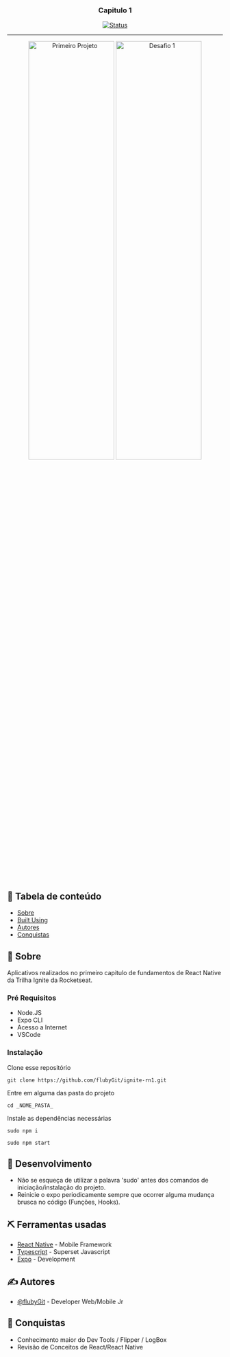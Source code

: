 
<h3 align="center">Capitulo 1</h3>

<div align="center">

[![Status](https://img.shields.io/badge/status-active-success.svg)]()

</div>

---
<p align="center">
  <img width=200px height=50% src="https://user-images.githubusercontent.com/49297012/119187371-a5191800-ba4f-11eb-9f90-9f7d4f9b8441.jpeg" alt="Primeiro Projeto">
  <img width=200px height=50% src="https://user-images.githubusercontent.com/49297012/119212280-abc68000-ba8d-11eb-8aa5-3a097d9840d8.jpeg" alt="Desafio 1">

</p>


## 📝 Tabela de conteúdo

- [Sobre](#about)
- [Built Using](#built_using)
- [Autores](#authors)
- [Conquistas](#acknowledgement)

## 🧐 Sobre <a name = "about"></a>

Aplicativos realizados no primeiro capitulo de fundamentos de React Native da Trilha Ignite da Rocketseat.

### Pré Requisitos

- Node.JS
- Expo CLI
- Acesso a Internet
- VSCode

### Instalação

Clone esse repositório

```
git clone https://github.com/flubyGit/ignite-rn1.git
```

Entre em alguma das pasta do projeto

```
cd _NOME_PASTA_
```

Instale as dependências necessárias

```
sudo npm i
```

```
sudo npm start
```

## 🚀 Desenvolvimento <a name = "deployment"></a>

- Não se esqueça de utilizar a palavra 'sudo' antes dos comandos de iniciação/instalação do projeto.
- Reinicie o expo periodicamente sempre que ocorrer alguma mudança brusca no código (Funções, Hooks).

## ⛏️ Ferramentas usadas <a name = "built_using"></a>

- [React Native](https://reactnative.dev/) - Mobile Framework
- [Typescript](https://www.typescriptlang.org/) - Superset Javascript
- [Expo](https://expo.io/) - Development

## ✍️ Autores <a name = "authors"></a>

- [@flubyGit](https://github.com/kylelobo) - Developer Web/Mobile Jr

## 🎉 Conquistas <a name = "acknowledgement"></a>

- Conhecimento maior do Dev Tools / Flipper / LogBox
- Revisão de Conceitos de React/React Native
